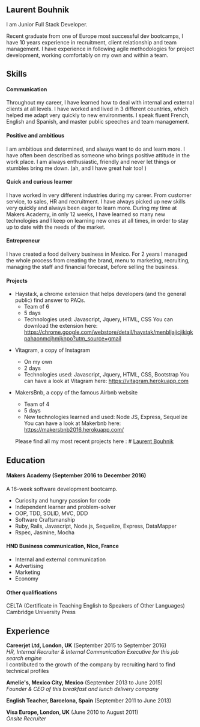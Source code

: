 ## Laurent Bouhnik

I  am Junior Full Stack Developer.

Recent graduate from one of Europe most successful dev bootcamps, I have 10 years experience in recruitment, client relationship and team management.
I have experience in following agile methodologies for project development, working comfortably on my own and within a team.

## Skills
#### Communication

Throughout my career, I have learned how to deal with internal and external clients at all levels. I have worked and lived in 3 different countries, which helped me adapt very quickly to new environments.
I speak fluent French, English and Spanish, and master public speeches and team management.

#### Positive and ambitious

I am ambitious and determined, and always want to do and learn more.
I have often been described as someone who brings positive attitude in the work place. I am always enthusiastic, friendly and never let things or stumbles bring me down. (ah, and I have great hair too! )

#### Quick and curious learner

I have worked in very different industries during my career. From customer service, to sales, HR and recruitment. I have always picked up new skills very quickly and always been eager to learn more.
During my time at Makers Academy, in only 12 weeks, I have learned so many new technologies and I keep on learning new ones at all times, in order to stay up to date with the needs of the market.

#### Entrepreneur

I have created a food delivery business in Mexico. For 2 years I managed the whole process from creating the brand, menu to marketing, recruiting, managing the staff and financial forecast, before selling the business.


#### Projects
* Haysta:k, a chrome extension that helps developers (and the general public) find answer to PAQs.
  * Team of 6
  * 5 days
  * Technologies used: Javascript, Jquery, HTML, CSS
You can download the extension here: https://chrome.google.com/webstore/detail/haystak/menbljajicjikigkpahaonmcjhmjknpo?utm_source=gmail

- Vitagram, a copy of Instagram
  * On my own
  * 2 days
  * Technologies used: Javascript, Jquery, HTML, CSS, Bootstrap
You can have a look at Vitagram here: https://vitagram.herokuapp.com

- MakersBnb, a copy of the famous Airbnb website
  * Team of 4
  * 5 days
  * New technologies learned and used: Node JS, Express, Sequelize
You can have a look at Makerbnb here: https://makersbnb2016.herokuapp.com/


  Please find all my most recent projects here : # [Laurent Bouhnik](https://www.laurentbouhnik.com)

## Education

#### Makers Academy (September 2016 to December 2016)
A 16-week software development bootcamp.
- Curiosity and hungry passion for code
- Independent learner and problem-solver
- OOP, TDD, SOLID, MVC, DDD
- Software Craftsmanship
- Ruby, Rails, Javascript, Node.js, Sequelize, Express, DataMapper
- Rspec, Jasmine, Mocha

#### HND Business communication, Nice, France
- Internal and external communication
- Advertising
- Marketing
- Economy


#### Other qualifications
CELTA (Certificate in Teaching English to Speakers of Other Languages)
Cambridge University Press

## Experience

**Careerjet Ltd, London, UK** (September 2015 to September 2016)    
*HR, Internal Recruiter & Internal Communication Executive for this job search engine*  
I contributed to the growth of the company by recruiting hard to find technical profiles

**Amelie's, Mexico City, Mexico** (September 2013 to June 2015)   
*Founder & CEO of this breakfast and lunch delivery company*  

**English Teacher, Barcelona, Spain** (September 2011 to June 2013)   

**Visa Europe, London, UK** (June 2010 to August 2011)   
*Onsite Recruiter*
